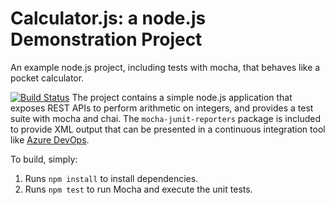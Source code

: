 Calculator.js: a node.js Demonstration Project
==============================================
An example node.js project, including tests with mocha, that behaves like
a pocket calculator.

[![Build Status](https://dev.azure.com/sarahmansor/Integrating%20External%20Source%20Control%20with%20Azure%20Pipelines/_apis/build/status/sarahmansor.calculator?branchName=master)](https://dev.azure.com/sarahmansor/Integrating%20External%20Source%20Control%20with%20Azure%20Pipelines/_build/latest?definitionId=14&branchName=master)
The project contains a simple node.js application that exposes REST APIs
to perform arithmetic on integers, and provides a test suite with mocha
and chai.  The `mocha-junit-reporters` package is included to provide XML
output that can be presented in a continuous integration tool like
[Azure DevOps](https://azure.com/devops).

To build, simply:

1. Runs `npm install` to install dependencies.
2. Runs `npm test` to run Mocha and execute the unit tests.

